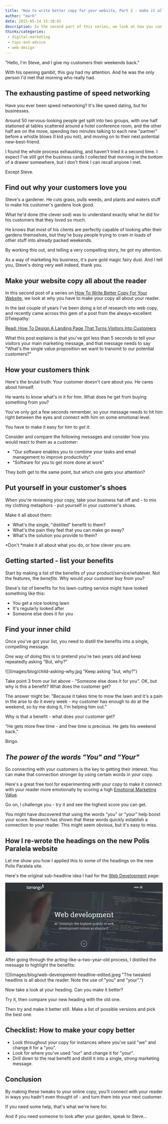 ```yaml
---
title: "How to write better copy for your website, Part 2 - make it all about your reader"
author: "mark"
date: 2015-05-14 15:10:01
description: In the second part of this series, we look at how you can grab your reader's attention by making it all about them.
thinks/categories: 
 - digital-marketing
 - tips-and-advice
 - web-design
---
```


"Hello, I'm Steve, and I give my customers their weekends back."

With his opening gambit, this guy had my attention. And he was the only person I'd met that morning who really had.

## The exhausting pastime of speed networking

Have you ever been speed networking? It's like speed dating, but for businesses.

Around 50 nervous-looking people get split into two groups, with one half stationed at tables scattered around a hotel conference room, and the other half are on the move, spending two minutes talking to each new "partner" before a whistle blows (I kid you not), and moving on to their next potential new-best-friend.

I found the whole process exhausting, and haven't tried it a second time. I expect I've still got the business cards I collected that morning in the bottom of a drawer somewhere, but I don't think I can recall anyone I met.

Except Steve.

## Find out why your customers love you

Steve's a gardener. He cuts grass, pulls weeds, and plants and waters stuff to make his customer's gardens look good.

What he'd done (the clever sod) was to understand exactly what he did for his customers that they loved so much.

He knows that most of his clients are perfectly capable of looking after their gardens themselves, but they're busy people trying to cram in loads of other stuff into already packed weekends.

By working this out, and telling a very compelling story, he got my attention.

As a way of marketing his business, it's pure gold magic fairy dust. And I tell you, Steve's doing very well indeed, thank you.

## Make your website copy all about the reader

In this second post of a series on [How To Write Better Copy For Your Website](/thinks/how-to-write-better-copy-for-your-website-part-1-writing-for-a-lower-reading-age/), we look at why you have to make your copy all about your reader.

In the last couple of years I've been doing a lot of research into web copy, and recently came across this gem of a post from the always-excellent DTelepathy:

[Read: How To Design A Landing Page That Turns Visitors Into Customers](http://www.dtelepathy.com/blog/design/how-to-design-a-landing-page-that-turns-visitors-into-customers)

What this post explains is that you've got less than 5 seconds to tell your visitors your main marketing message, and that message needs to say "What's the single value proposition we want to transmit to our potential customers?"

## How your customers think

Here's the brutal truth: Your customer doesn't care about you. He cares about himself.

He wants to know what's in it for him. What does he get from buying something from you?

You've only got a few seconds remember, so your message needs to hit him right between the eyes and connect with him on some emotional level.

You have to make it easy for him to *get it*.

Consider and compare the following messages and consider how you would react to them as a customer:

- "Our software enables you to combine your tasks and email management to improve productivity"
- "Software for you to get more done at work"


They both get to the same point, but which one gets your attention?

## Put yourself in your customer's shoes

When you're reviewing your copy, take your business hat off and - to mix my clothing metaphors - put yourself in your customer's shoes.

Make it all about them:

- What's the single, "distilled" benefit to them?
- What's the pain they feel that you can make go away?
- What's the solution you provide to them?


*Don't *make it all about what you do, or how clever you are.

## Getting started - list your benefits

Start by making a list of the benefits of your product/service/whatever. Not the features, the *benefits*. Why would your customer buy from you?

Steve's list of benefits for his lawn-cutting service might have looked something like this:

- You get a nice looking lawn
- It's regularly looked after
- Someone else does it for you



## Find your inner child

Once you've got your list, you need to distill the benefits into a single, compelling message.

One way of doing this is to pretend you're two years old and keep repeatedly asking "But, why?"

![](images/blog/child-asking-why.jpg "Keep asking "but, why?")

Take point 3 from our list above - "Someone else does it for you". OK, but why is this a benefit? What does the customer get?

The answer might be: "Because it takes time to mow the lawn and it's a pain in the arse to do it every week - my customer has enough to do at the weekend, so by me doing it, I'm helping him out."

Why is that a benefit - what does your customer get?

"He gets more free time - and free time is precious. He gets his weekend back."

Bingo.

## *The power of the words "You" and "Your"*

So connecting with your customers is the key to getting their interest. You can make that connection stronger by using certain words in your copy.

Here's a great free tool for experimenting with your copy to make it connect with your reader more emotionally by scoring a high [Emotional Marketing Value](http://www.aminstitute.com/headline/).

Go on, I challenge you - try it and see the highest score you can get.

You might have discovered that using the words "you" or "your" help boost your score. Research has shown that these words quickly establish a connection to your reader. This might seem obvious, but it's easy to miss.

## How I re-wrote the headings on the new Polis Paralela website

Let me show you how I applied this to some of the headings on the new Polis Paralela site.

Here's the original sub-headline idea I had for the [Web Development](/creates/web/) page:

![](images/blog/web-development-headline-original.jpeg "The original heading was rather self-centred and all about me, me, me...")

After going through the acting-like-a-two-year-old process, I distilled the message to highlight the benefits:

![](images/blog/web-development-headline-edited.jpeg "The tweaked headline is all about the reader. Note the use of "you" and "your".")

Now take a look at your heading. Can you make it better?

Try it, then compare your new heading with the old one.

Then try and make it better still. Make a list of possible versions and pick the best one.

## Checklist: How to make your copy better


- Look throughout your copy for instances where you've said "we" and change it for a "you".
- Look for where you've used "our" and change it for "your".
- Drill down to the real benefit and distill it into a single, *strong* marketing message.



## Conclusion

By making these tweaks to your online copy, you'll connect with your reader in ways you hadn't even thought of - and turn them into your next customer.

If you need some help, that's what we're here for.

And if you need someone to look after your garden, speak to Steve...


